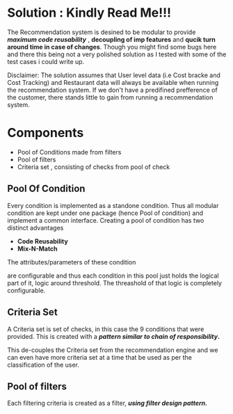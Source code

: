 # Solution : Kindly Read Me!!!

The Recommendation system is desined to be modular to provide ***maximum code reusability*** , **decoupling of imp features** and **qucik turn around time in case of changes**. Though you might find some bugs here and there this being not a very polished solution as I tested with some of the test cases i could write up. 

Disclaimer: The solution assumes that User level data (i.e Cost bracke and Cost Tracking) and Restaurant data will always be available when running the recommendation system. If we don't have a predifined prefference of the customer, there stands little to gain from running a recommendation system.

# Components

 - Pool of Conditions made from filters
 - Pool of filters
 - Criteria set , consisting of checks from pool of check 


## Pool Of Condition

Every  condition is implemented as a standone condition. Thus all modular condition are kept under one package (hence Pool of condition) and implement a common interface. Creating a pool of condition has two distinct advantages

 - **Code Reusability**
 - **Mix-N-Match**
 
 The attributes/parameters of these condition

  are configurable and thus each condition in this pool just holds the logical part of it, logic around threshold.  The threashold of that logic is completely configurable.

## Criteria Set

A Criteria set is set of checks, in this case the 9 conditions that were provided. This is created with a ***pattern similar to chain of responsibility*.**

This de-couples the Criteria set from the recommendation engine and we can even have more criteria set at a time that be used as per the classification of the user.

## Pool of filters

Each filtering criteria is created as a filter, ***using filter design pattern.*** 


